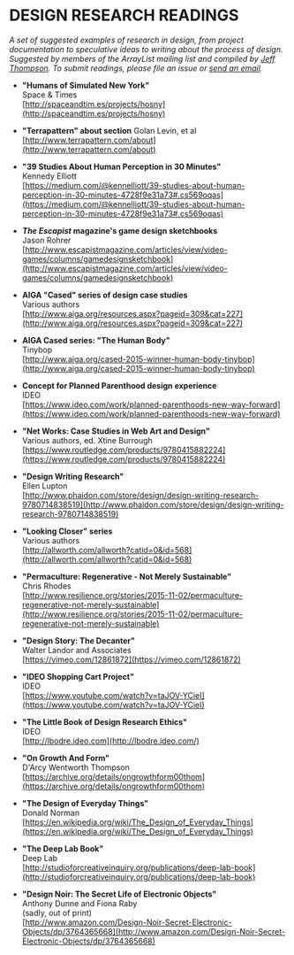 
# DESIGN RESEARCH READINGS  

*A set of suggested examples of research in design, from project documentation to speculative ideas to writing about the process of design. Suggested by members of the ArrayList mailing list and compiled by [Jeff Thompson](http://www.jeffreythompson.org). To submit readings, please file an issue or [send an email](mailto:mail@jeffreythompson.org).*

* **"Humans of Simulated New York"**  
Space & Times  
[http://spaceandtim.es/projects/hosny](http://spaceandtim.es/projects/hosny)

* **"Terrapattern" about section** 
Golan Levin, et al
[http://www.terrapattern.com/about](http://www.terrapattern.com/about)

* **"39 Studies About Human Perception in 30 Minutes"**  
Kennedy Elliott  
[https://medium.com/@kennelliott/39-studies-about-human-perception-in-30-minutes-4728f9e31a73#.cs569oqas](https://medium.com/@kennelliott/39-studies-about-human-perception-in-30-minutes-4728f9e31a73#.cs569oqas)

* ***The Escapist* magazine's game design sketchbooks**  
Jason Rohrer  
[http://www.escapistmagazine.com/articles/view/video-games/columns/gamedesignsketchbook](http://www.escapistmagazine.com/articles/view/video-games/columns/gamedesignsketchbook)

* **AIGA "Cased" series of design case studies**  
Various authors  
[http://www.aiga.org/resources.aspx?pageid=309&cat=227](http://www.aiga.org/resources.aspx?pageid=309&cat=227)

* **AIGA Cased series: "The Human Body"**  
Tinybop  
[http://www.aiga.org/cased-2015-winner-human-body-tinybop](http://www.aiga.org/cased-2015-winner-human-body-tinybop)

* **Concept for Planned Parenthood design experience**  
IDEO  
[https://www.ideo.com/work/planned-parenthoods-new-way-forward](https://www.ideo.com/work/planned-parenthoods-new-way-forward)

* **"Net Works: Case Studies in Web Art and Design"**  
Various authors, ed. Xtine Burrough  
[https://www.routledge.com/products/9780415882224](https://www.routledge.com/products/9780415882224)

* **"Design Writing Research"**  
Ellen Lupton  
[http://www.phaidon.com/store/design/design-writing-research-9780714838519](http://www.phaidon.com/store/design/design-writing-research-9780714838519)

* **"Looking Closer" series**  
Various authors  
[http://allworth.com/allworth?catid=0&id=568](http://allworth.com/allworth?catid=0&id=568)

* **"Permaculture: Regenerative - Not Merely Sustainable"**  
Chris Rhodes  
[http://www.resilience.org/stories/2015-11-02/permaculture-regenerative-not-merely-sustainable](http://www.resilience.org/stories/2015-11-02/permaculture-regenerative-not-merely-sustainable)

* **"Design Story: The Decanter"**  
Walter Landor and Associates  
[https://vimeo.com/12861872](https://vimeo.com/12861872)

* **"IDEO Shopping Cart Project"**  
IDEO  
[https://www.youtube.com/watch?v=taJOV-YCieI](https://www.youtube.com/watch?v=taJOV-YCieI)

* **"The Little Book of Design Research Ethics"**  
IDEO  
[http://lbodre.ideo.com](http://lbodre.ideo.com/)

* **"On Growth And Form"**  
D'Arcy Wentworth Thompson  
[https://archive.org/details/ongrowthform00thom](https://archive.org/details/ongrowthform00thom)

* **"The Design of Everyday Things"**  
Donald Norman  
[https://en.wikipedia.org/wiki/The_Design_of_Everyday_Things](https://en.wikipedia.org/wiki/The_Design_of_Everyday_Things)

* **"The Deep Lab Book"**  
Deep Lab  
[http://studioforcreativeinquiry.org/publications/deep-lab-book](http://studioforcreativeinquiry.org/publications/deep-lab-book)

* **"Design Noir: The Secret Life of Electronic Objects"**  
Anthony Dunne and Fiona Raby  
(sadly, out of print)  
[http://www.amazon.com/Design-Noir-Secret-Electronic-Objects/dp/3764365668](http://www.amazon.com/Design-Noir-Secret-Electronic-Objects/dp/3764365668)
